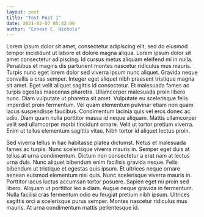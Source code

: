 ```yaml
---
layout: post
title: "Test Post 1"
date: 2021-02-07 05:42:00
author: "Ernest C. Nichols"
---
```


Lorem ipsum dolor sit amet, consectetur adipiscing elit, sed do eiusmod tempor incididunt ut labore et dolore magna aliqua. Lorem ipsum dolor sit amet consectetur adipiscing. Id cursus metus aliquam eleifend mi in nulla. Penatibus et magnis dis parturient montes nascetur ridiculus mus mauris. Turpis nunc eget lorem dolor sed viverra ipsum nunc aliquet. Gravida neque convallis a cras semper. Integer eget aliquet nibh praesent tristique magna sit amet. Eget velit aliquet sagittis id consectetur. Et malesuada fames ac turpis egestas maecenas pharetra. Ullamcorper malesuada proin libero nunc. Diam vulputate ut pharetra sit amet. Vulputate eu scelerisque felis imperdiet proin fermentum. Vel quam elementum pulvinar etiam non quam lacus suspendisse faucibus. Condimentum lacinia quis vel eros donec ac odio. Diam quam nulla porttitor massa id neque aliquam. Mattis ullamcorper velit sed ullamcorper morbi tincidunt ornare. Velit ut tortor pretium viverra. Enim ut tellus elementum sagittis vitae. Nibh tortor id aliquet lectus proin.

Sed viverra tellus in hac habitasse platea dictumst. Netus et malesuada fames ac turpis. Nunc scelerisque viverra mauris in. Semper eget duis at tellus at urna condimentum. Dictum non consectetur a erat nam at lectus urna duis. Nunc aliquet bibendum enim facilisis gravida neque. Felis bibendum ut tristique et egestas quis ipsum. Et ultrices neque ornare aenean euismod elementum nisi quis. Nunc scelerisque viverra mauris in. Porttitor lacus luctus accumsan tortor posuere. Sapien eget mi proin sed libero. Aliquam ut porttitor leo a diam. Augue neque gravida in fermentum. Nulla facilisi cras fermentum odio eu feugiat pretium nibh ipsum. Ultrices sagittis orci a scelerisque purus semper. Montes nascetur ridiculus mus mauris. At urna condimentum mattis pellentesque id.